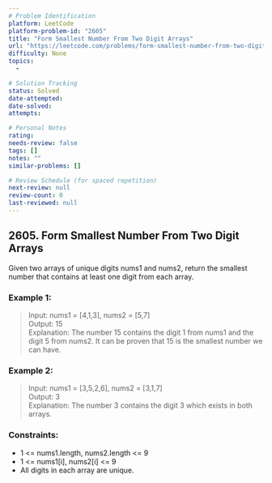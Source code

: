 ```yaml
---
# Problem Identification
platform: LeetCode
platform-problem-id: "2605"
title: "Form Smallest Number From Two Digit Arrays"
url: "https://leetcode.com/problems/form-smallest-number-from-two-digit-arrays/"
difficulty: None
topics:
  -

# Solution Tracking
status: Solved
date-attempted:
date-solved:
attempts:

# Personal Notes
rating:
needs-review: false
tags: []
notes: ""
similar-problems: []

# Review Schedule (for spaced repetition)
next-review: null
review-count: 0
last-reviewed: null
---
```


## 2605. Form Smallest Number From Two Digit Arrays
Given two arrays of unique digits nums1 and nums2, return the smallest number that contains at least one digit from each array.

### Example 1:

> Input: nums1 = [4,1,3], nums2 = [5,7]<br/>
> Output: 15<br/>
> Explanation: The number 15 contains the digit 1 from nums1 and the digit 5 from nums2. It can be proven that 15 is the smallest number we can have.

### Example 2:

> Input: nums1 = [3,5,2,6], nums2 = [3,1,7]<br/>
> Output: 3<br/>
> Explanation: The number 3 contains the digit 3 which exists in both arrays.
 
### Constraints:

- 1 <= nums1.length, nums2.length <= 9
- 1 <= nums1[i], nums2[i] <= 9
- All digits in each array are unique.